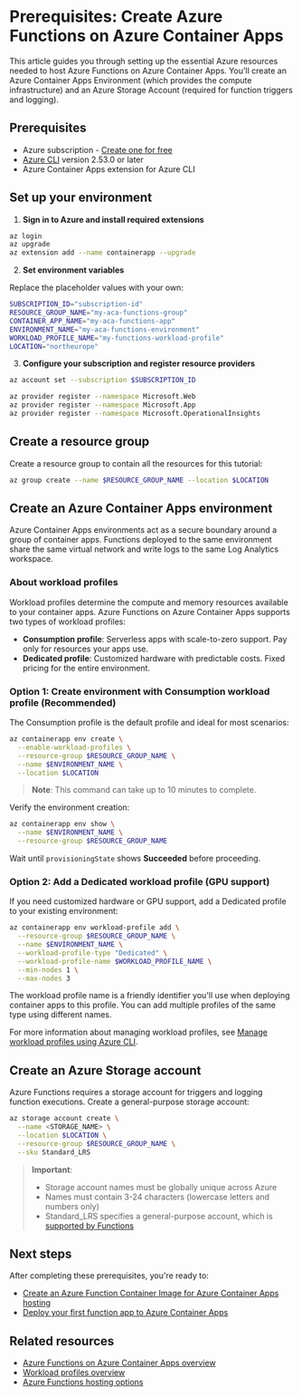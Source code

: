 # Prerequisites: Create Azure Functions on Azure Container Apps

This article guides you through setting up the essential Azure resources needed to host Azure Functions on Azure Container Apps. You'll create an Azure Container Apps Environment (which provides the compute infrastructure) and an Azure Storage Account (required for function triggers and logging).

## Prerequisites

- Azure subscription - [Create one for free](https://azure.microsoft.com/free/)
- [Azure CLI](/cli/azure/install-azure-cli) version 2.53.0 or later
- Azure Container Apps extension for Azure CLI

## Set up your environment

1. **Sign in to Azure and install required extensions**

  ```bash
  az login
  az upgrade
  az extension add --name containerapp --upgrade
  ```

2. **Set environment variables**

  Replace the placeholder values with your own:

  ```bash
  SUBSCRIPTION_ID="subscription-id"
  RESOURCE_GROUP_NAME="my-aca-functions-group"
  CONTAINER_APP_NAME="my-aca-functions-app"
  ENVIRONMENT_NAME="my-aca-functions-environment"
  WORKLOAD_PROFILE_NAME="my-functions-workload-profile"
  LOCATION="northeurope"
  ```

3. **Configure your subscription and register resource providers**

  ```bash
  az account set --subscription $SUBSCRIPTION_ID
  
  az provider register --namespace Microsoft.Web
  az provider register --namespace Microsoft.App
  az provider register --namespace Microsoft.OperationalInsights
  ```

## Create a resource group

Create a resource group to contain all the resources for this tutorial:

```bash
az group create --name $RESOURCE_GROUP_NAME --location $LOCATION
```

## Create an Azure Container Apps environment

Azure Container Apps environments act as a secure boundary around a group of container apps. Functions deployed to the same environment share the same virtual network and write logs to the same Log Analytics workspace.

### About workload profiles

Workload profiles determine the compute and memory resources available to your container apps. Azure Functions on Azure Container Apps supports two types of workload profiles:

- **Consumption profile**: Serverless apps with scale-to-zero support. Pay only for resources your apps use.
- **Dedicated profile**: Customized hardware with predictable costs. Fixed pricing for the entire environment.

### Option 1: Create environment with Consumption workload profile (Recommended)

The Consumption profile is the default profile and ideal for most scenarios:

```bash
az containerapp env create \
  --enable-workload-profiles \
  --resource-group $RESOURCE_GROUP_NAME \
  --name $ENVIRONMENT_NAME \
  --location $LOCATION
```

> **Note**: This command can take up to 10 minutes to complete.

Verify the environment creation:

```bash
az containerapp env show \
  --name $ENVIRONMENT_NAME \
  --resource-group $RESOURCE_GROUP_NAME
```

Wait until `provisioningState` shows **Succeeded** before proceeding.

### Option 2: Add a Dedicated workload profile (GPU support)

If you need customized hardware or GPU support, add a Dedicated profile to your existing environment:

```bash
az containerapp env workload-profile add \
  --resource-group $RESOURCE_GROUP_NAME \
  --name $ENVIRONMENT_NAME \
  --workload-profile-type "Dedicated" \
  --workload-profile-name $WORKLOAD_PROFILE_NAME \
  --min-nodes 1 \
  --max-nodes 3
```

The workload profile name is a friendly identifier you'll use when deploying container apps to this profile. You can add multiple profiles of the same type using different names.

For more information about managing workload profiles, see [Manage workload profiles using Azure CLI](https://learn.microsoft.com/azure/container-apps/workload-profiles-manage-cli).

## Create an Azure Storage account

Azure Functions requires a storage account for triggers and logging function executions. Create a general-purpose storage account:

```bash
az storage account create \
  --name <STORAGE_NAME> \
  --location $LOCATION \
  --resource-group $RESOURCE_GROUP_NAME \
  --sku Standard_LRS
```

> **Important**: 
> - Storage account names must be globally unique across Azure
> - Names must contain 3-24 characters (lowercase letters and numbers only)
> - Standard_LRS specifies a general-purpose account, which is [supported by Functions](https://learn.microsoft.com/azure/azure-functions/storage-considerations#storage-account-requirements)

## Next steps

After completing these prerequisites, you're ready to:

- [Create an Azure Function Container Image for Azure Container Apps hosting](./Tutorial%20-%20Create%20an%20Azure%20Function%20Container%20Image.md)
- [Deploy your first function app to Azure Container Apps](./Tutorial%20-%20Create%20Function%20App%20on%20Container%20Apps%20v2.md)

## Related resources

- [Azure Functions on Azure Container Apps overview](https://learn.microsoft.com/en-us/azure/container-apps/functions-overview)
- [Workload profiles overview](https://learn.microsoft.com/azure/container-apps/workload-profiles-overview)
- [Azure Functions hosting options](https://learn.microsoft.com/azure/azure-functions/functions-scale)